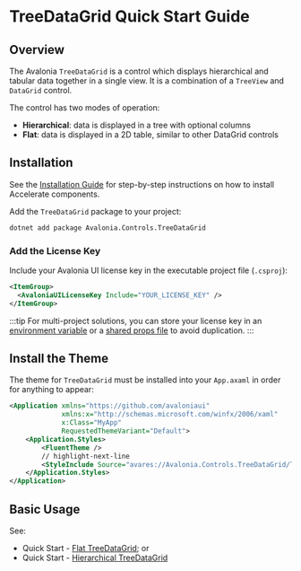 # TreeDataGrid Quick Start Guide

## Overview

The Avalonia `TreeDataGrid` is a control which displays hierarchical and tabular data together in a single view. It is a combination of a `TreeView` and `DataGrid` control.

The control has two modes of operation:

- **Hierarchical**: data is displayed in a tree with optional columns
- **Flat**: data is displayed in a 2D table, similar to other DataGrid controls

## Installation

See the [Installation Guide](../../installation.md) for step-by-step instructions on how to install Accelerate components.

Add the `TreeDataGrid` package to your project:

```bash
dotnet add package Avalonia.Controls.TreeDataGrid
```

### Add the License Key

Include your Avalonia UI license key in the executable project file (`.csproj`):

```xml
<ItemGroup>
  <AvaloniaUILicenseKey Include="YOUR_LICENSE_KEY" />
</ItemGroup>
```

:::tip
For multi-project solutions, you can store your license key in an [environment variable](https://learn.microsoft.com/en-us/visualstudio/msbuild/how-to-use-environment-variables-in-a-build) or a [shared props file](https://learn.microsoft.com/en-us/visualstudio/msbuild/customize-by-directory?view=vs-2022#directorybuildprops-example) to avoid duplication.
:::

## Install the Theme

The theme for `TreeDataGrid` must be installed into your `App.axaml` in order for anything to appear:

```xml
<Application xmlns="https://github.com/avaloniaui"
             xmlns:x="http://schemas.microsoft.com/winfx/2006/xaml"
             x:Class="MyApp"
             RequestedThemeVariant="Default">
    <Application.Styles>
        <FluentTheme />
        // highlight-next-line
        <StyleInclude Source="avares://Avalonia.Controls.TreeDataGrid/Themes/Fluent.axaml"/>
    </Application.Styles>
</Application>
```

## Basic Usage

See:

- Quick Start - [Flat TreeDataGrid](quickstart-flat); or
- Quick Start - [Hierarchical TreeDataGrid](quickstart-hierarchical)